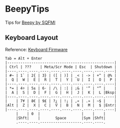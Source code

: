 # BeepyTips
Tips for [Beepy by SQFMI](https://beepy.sqfmi.com/)

## Keyboard Layout
Reference: [Keyboard Firmware](https://beepy.sqfmi.com/docs/firmware/keyboard)


```
Tab = Alt + Enter
|-------------------------------------------------|
| Ctrl | ???    | Meta/Scr Mode | Esc  | Shutdown |
|----.----.----.----.----.----.----.----.----.----|
| #~ | 1` | 2{ | 3} | ([ | )] | _< | -> | +^ | @% |
|  Q |  W |  E |  R |  T |  Y |  U |  I |  O |  P |
|----.----.----.----.----.----.----.----.----.----|
| *= | 4÷ | 5± | 6· | /\ | :| | ;& | '“ | "” |    |
|  A |  S |  D |  F |  G |  H |  J |  K |  L |Bksp|
|----.----.----.----.----.----.----.----.----.----|
|    | 7¥ | 8€ | 9£ | ?¿ | !¡ | ,« | .» | ~$ |    |
|Alt |  Z |  X |  C |  V |  B |  N |  M |  $ |Entr|
|----.----.----.----.----.----.----.----.----.----|
     |    | 0  |                   |    |    |
     |Shft|    |       Space       |Sym |Shft|
     .----.----.-------------------.----.----.
```

